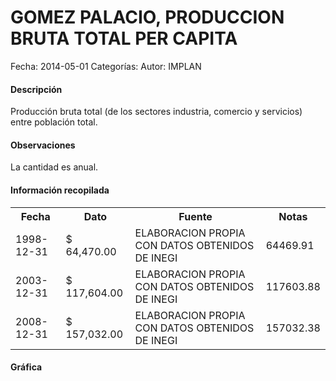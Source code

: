 GOMEZ PALACIO, PRODUCCION BRUTA TOTAL PER CAPITA
=====

Fecha: 2014-05-01
Categorías: 
Autor: IMPLAN

#### Descripción

Producción bruta total (de los sectores industria, comercio y servicios) entre población total.

#### Observaciones

La cantidad es anual.

#### Información recopilada

<table class="table table-hover table-bordered">
  <tr><th>Fecha</th><th>Dato</th><th>Fuente</th><th>Notas</th></tr>
  <tr><td>1998-12-31</td><td>$ 64,470.00</td><td>ELABORACION PROPIA CON DATOS OBTENIDOS DE INEGI</td><td>64469.91</td></tr>
  <tr><td>2003-12-31</td><td>$ 117,604.00</td><td>ELABORACION PROPIA CON DATOS OBTENIDOS DE INEGI</td><td>117603.88</td></tr>
  <tr><td>2008-12-31</td><td>$ 157,032.00</td><td>ELABORACION PROPIA CON DATOS OBTENIDOS DE INEGI</td><td>157032.38</td></tr>
</table>

#### Gráfica

<div id="Morrisbkccuyat" class="grafica"></div>
  <!-- JAVASCRIPT DE LA GRAFICA EN Morrisbkccuyat -->
  <script>
  new Morris.Bar({
    element: 'Morrisbkccuyat',
    data: [
      { fecha: '1998-12-31', dato: 64470.00 },
      { fecha: '2003-12-31', dato: 117604.00 },
      { fecha: '2008-12-31', dato: 157032.00 }
    ],
    xkey: 'fecha',
    ykeys: ['dato'],
    labels: ['Dato']
  });
  </script>
